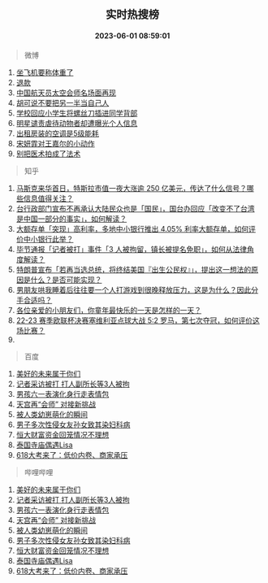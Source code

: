 <div align="center"><h2>实时热搜榜</h2><h4>2023-06-01 08:59:01</h4></div>

> 微博  

1. [坐飞机要称体重了](https://s.weibo.com/weibo?q=%23%E5%9D%90%E9%A3%9E%E6%9C%BA%E8%A6%81%E7%A7%B0%E4%BD%93%E9%87%8D%E4%BA%86%23&t=31&band_rank=1&Refer=top)<br />
2. [退款](https://s.weibo.com/weibo?q=%E9%80%80%E6%AC%BE&t=31&band_rank=2&Refer=top)<br />
3. [中国航天员太空会师名场面再现](https://s.weibo.com/weibo?q=%23%E4%B8%AD%E5%9B%BD%E8%88%AA%E5%A4%A9%E5%91%98%E5%A4%AA%E7%A9%BA%E4%BC%9A%E5%B8%88%E5%90%8D%E5%9C%BA%E9%9D%A2%E5%86%8D%E7%8E%B0%23&t=31&band_rank=3&Refer=top)<br />
4. [胡可说不要把另一半当自己人](https://s.weibo.com/weibo?q=%23%E8%83%A1%E5%8F%AF%E8%AF%B4%E4%B8%8D%E8%A6%81%E6%8A%8A%E5%8F%A6%E4%B8%80%E5%8D%8A%E5%BD%93%E8%87%AA%E5%B7%B1%E4%BA%BA%23&t=31&band_rank=4&Refer=top)<br />
5. [学校回应小学生将螺丝刀插进同学背部](https://s.weibo.com/weibo?q=%23%E5%AD%A6%E6%A0%A1%E5%9B%9E%E5%BA%94%E5%B0%8F%E5%AD%A6%E7%94%9F%E5%B0%86%E8%9E%BA%E4%B8%9D%E5%88%80%E6%8F%92%E8%BF%9B%E5%90%8C%E5%AD%A6%E8%83%8C%E9%83%A8%23&t=31&band_rank=5&Refer=top)<br />
6. [明星谴责虐待动物者却遭曝光个人信息](https://s.weibo.com/weibo?q=%23%E6%98%8E%E6%98%9F%E8%B0%B4%E8%B4%A3%E8%99%90%E5%BE%85%E5%8A%A8%E7%89%A9%E8%80%85%E5%8D%B4%E9%81%AD%E6%9B%9D%E5%85%89%E4%B8%AA%E4%BA%BA%E4%BF%A1%E6%81%AF%23&t=31&band_rank=6&Refer=top)<br />
7. [出租房装的空调是5级能耗](https://s.weibo.com/weibo?q=%23%E5%87%BA%E7%A7%9F%E6%88%BF%E8%A3%85%E7%9A%84%E7%A9%BA%E8%B0%83%E6%98%AF5%E7%BA%A7%E8%83%BD%E8%80%97%23&t=31&band_rank=7&Refer=top)<br />
8. [宋妍霏对王嘉尔的小动作](https://s.weibo.com/weibo?q=%23%E5%AE%8B%E5%A6%8D%E9%9C%8F%E5%AF%B9%E7%8E%8B%E5%98%89%E5%B0%94%E7%9A%84%E5%B0%8F%E5%8A%A8%E4%BD%9C%23&t=31&band_rank=8&Refer=top)<br />
9. [别把医术拍成了法术](https://s.weibo.com/weibo?q=%23%E5%88%AB%E6%8A%8A%E5%8C%BB%E6%9C%AF%E6%8B%8D%E6%88%90%E4%BA%86%E6%B3%95%E6%9C%AF%23&t=31&band_rank=9&Refer=top)<br />

> 知乎  

1. [马斯克来华首日，特斯拉市值一夜大涨逾 250 亿美元，传达了什么信号？哪些信息值得关注？](https://www.zhihu.com/question/604022867)<br />
2. [台行政部门宣布不再承认大陆民众也是「国民」，国台办回应「改变不了台湾是中国一部分的事实」，如何解读？](https://www.zhihu.com/question/604009085)<br />
3. [大额存单「突现」高利率，多地中小银行推出 4.05% 利率大额存单，如何评价中小银行此举？](https://www.zhihu.com/question/604069185)<br />
4. [毕节通报「记者被打」事件「3 人被拘留，镇长被提名免职」，如何从法律角度解读？](https://www.zhihu.com/question/604167791)<br />
5. [特朗普宣布「若再当选总统，将终结美国『出生公民权』」，提出这一想法的原因是什么？是否可能实现？](https://www.zhihu.com/question/604042043)<br />
6. [男朋友哄我睡着后往往要一个人打游戏到很晚释放压力，这是为什么？因此分手合适吗？](https://www.zhihu.com/question/597228825)<br />
7. [各位亲爱的小朋友们，你童年最快乐的一天是怎样的一天？](https://www.zhihu.com/question/603835706)<br />
8. [22-23 赛季欧联杯决赛塞维利亚点球大战 5:2 罗马，第七次夺冠，如何评价这场比赛？](https://www.zhihu.com/question/604149136)<br />
9. []()<br />

> 百度  

1. [美好的未来属于你们](https://www.baidu.com/s?wd=%E7%BE%8E%E5%A5%BD%E7%9A%84%E6%9C%AA%E6%9D%A5%E5%B1%9E%E4%BA%8E%E4%BD%A0%E4%BB%AC&sa=fyb_news&rsv_dl=fyb_news)<br />
2. [记者采访被打 打人副所长等3人被拘](https://www.baidu.com/s?wd=%E8%AE%B0%E8%80%85%E9%87%87%E8%AE%BF%E8%A2%AB%E6%89%93+%E6%89%93%E4%BA%BA%E5%89%AF%E6%89%80%E9%95%BF%E7%AD%893%E4%BA%BA%E8%A2%AB%E6%8B%98&sa=fyb_news&rsv_dl=fyb_news)<br />
3. [男孩六一表演化身行走表情包](https://www.baidu.com/s?wd=%E7%94%B7%E5%AD%A9%E5%85%AD%E4%B8%80%E8%A1%A8%E6%BC%94%E5%8C%96%E8%BA%AB%E8%A1%8C%E8%B5%B0%E8%A1%A8%E6%83%85%E5%8C%85&sa=fyb_news&rsv_dl=fyb_news)<br />
4. [天宫再“会师” 对接新挑战](https://www.baidu.com/s?wd=%E5%A4%A9%E5%AE%AB%E5%86%8D%E2%80%9C%E4%BC%9A%E5%B8%88%E2%80%9D+%E5%AF%B9%E6%8E%A5%E6%96%B0%E6%8C%91%E6%88%98&sa=fyb_news&rsv_dl=fyb_news)<br />
5. [被人类幼崽萌化的瞬间](https://www.baidu.com/s?wd=%E8%A2%AB%E4%BA%BA%E7%B1%BB%E5%B9%BC%E5%B4%BD%E8%90%8C%E5%8C%96%E7%9A%84%E7%9E%AC%E9%97%B4&sa=fyb_news&rsv_dl=fyb_news)<br />
6. [男子多次性侵女友孙女致其染妇科病](https://www.baidu.com/s?wd=%E7%94%B7%E5%AD%90%E5%A4%9A%E6%AC%A1%E6%80%A7%E4%BE%B5%E5%A5%B3%E5%8F%8B%E5%AD%99%E5%A5%B3%E8%87%B4%E5%85%B6%E6%9F%93%E5%A6%87%E7%A7%91%E7%97%85&sa=fyb_news&rsv_dl=fyb_news)<br />
7. [恒大财富资金回笼情况不理想](https://www.baidu.com/s?wd=%E6%81%92%E5%A4%A7%E8%B4%A2%E5%AF%8C%E8%B5%84%E9%87%91%E5%9B%9E%E7%AC%BC%E6%83%85%E5%86%B5%E4%B8%8D%E7%90%86%E6%83%B3&sa=fyb_news&rsv_dl=fyb_news)<br />
8. [泰国寺庙偶遇Lisa](https://www.baidu.com/s?wd=%E6%B3%B0%E5%9B%BD%E5%AF%BA%E5%BA%99%E5%81%B6%E9%81%87Lisa&sa=fyb_news&rsv_dl=fyb_news)<br />
9. [618大考来了：低价内卷、商家承压](https://www.baidu.com/s?wd=618%E5%A4%A7%E8%80%83%E6%9D%A5%E4%BA%86%EF%BC%9A%E4%BD%8E%E4%BB%B7%E5%86%85%E5%8D%B7%E3%80%81%E5%95%86%E5%AE%B6%E6%89%BF%E5%8E%8B&sa=fyb_news&rsv_dl=fyb_news)<br />

> 哔哩哔哩  

1. [美好的未来属于你们](https://www.baidu.com/s?wd=%E7%BE%8E%E5%A5%BD%E7%9A%84%E6%9C%AA%E6%9D%A5%E5%B1%9E%E4%BA%8E%E4%BD%A0%E4%BB%AC&sa=fyb_news&rsv_dl=fyb_news)<br />
2. [记者采访被打 打人副所长等3人被拘](https://www.baidu.com/s?wd=%E8%AE%B0%E8%80%85%E9%87%87%E8%AE%BF%E8%A2%AB%E6%89%93+%E6%89%93%E4%BA%BA%E5%89%AF%E6%89%80%E9%95%BF%E7%AD%893%E4%BA%BA%E8%A2%AB%E6%8B%98&sa=fyb_news&rsv_dl=fyb_news)<br />
3. [男孩六一表演化身行走表情包](https://www.baidu.com/s?wd=%E7%94%B7%E5%AD%A9%E5%85%AD%E4%B8%80%E8%A1%A8%E6%BC%94%E5%8C%96%E8%BA%AB%E8%A1%8C%E8%B5%B0%E8%A1%A8%E6%83%85%E5%8C%85&sa=fyb_news&rsv_dl=fyb_news)<br />
4. [天宫再“会师” 对接新挑战](https://www.baidu.com/s?wd=%E5%A4%A9%E5%AE%AB%E5%86%8D%E2%80%9C%E4%BC%9A%E5%B8%88%E2%80%9D+%E5%AF%B9%E6%8E%A5%E6%96%B0%E6%8C%91%E6%88%98&sa=fyb_news&rsv_dl=fyb_news)<br />
5. [被人类幼崽萌化的瞬间](https://www.baidu.com/s?wd=%E8%A2%AB%E4%BA%BA%E7%B1%BB%E5%B9%BC%E5%B4%BD%E8%90%8C%E5%8C%96%E7%9A%84%E7%9E%AC%E9%97%B4&sa=fyb_news&rsv_dl=fyb_news)<br />
6. [男子多次性侵女友孙女致其染妇科病](https://www.baidu.com/s?wd=%E7%94%B7%E5%AD%90%E5%A4%9A%E6%AC%A1%E6%80%A7%E4%BE%B5%E5%A5%B3%E5%8F%8B%E5%AD%99%E5%A5%B3%E8%87%B4%E5%85%B6%E6%9F%93%E5%A6%87%E7%A7%91%E7%97%85&sa=fyb_news&rsv_dl=fyb_news)<br />
7. [恒大财富资金回笼情况不理想](https://www.baidu.com/s?wd=%E6%81%92%E5%A4%A7%E8%B4%A2%E5%AF%8C%E8%B5%84%E9%87%91%E5%9B%9E%E7%AC%BC%E6%83%85%E5%86%B5%E4%B8%8D%E7%90%86%E6%83%B3&sa=fyb_news&rsv_dl=fyb_news)<br />
8. [泰国寺庙偶遇Lisa](https://www.baidu.com/s?wd=%E6%B3%B0%E5%9B%BD%E5%AF%BA%E5%BA%99%E5%81%B6%E9%81%87Lisa&sa=fyb_news&rsv_dl=fyb_news)<br />
9. [618大考来了：低价内卷、商家承压](https://www.baidu.com/s?wd=618%E5%A4%A7%E8%80%83%E6%9D%A5%E4%BA%86%EF%BC%9A%E4%BD%8E%E4%BB%B7%E5%86%85%E5%8D%B7%E3%80%81%E5%95%86%E5%AE%B6%E6%89%BF%E5%8E%8B&sa=fyb_news&rsv_dl=fyb_news)<br />

